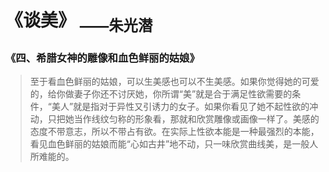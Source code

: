 <!--
 * @Author: LetMeFly
 * @Date: 2021-08-08 17:56:24
 * @LastEditors: LetMeFly
 * @LastEditTime: 2021-08-08 18:06:10
-->
# 《谈美》 <sub>——朱光潜</sub>

### 《四、希腊女神的雕像和血色鲜丽的姑娘》

> 至于看血色鲜丽的姑娘，可以生美感也可以不生美感。如果你觉得她的可爱的，给你做妻子你还不讨厌她，你所谓“美”就是合于满足性欲需要的条件，“美人”就是指对于异性又引诱力的女子。如果你看见了她不起性欲的冲动，只把她当作线纹匀称的形象看，那就和欣赏雕像或画像一样了。美感的态度不带意志，所以不带占有欲。在实际上性欲本能是一种最强烈的本能，看见血色鲜丽的姑娘而能“心如古井”地不动，只一味欣赏曲线美，是一般人所难能的。